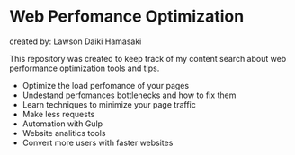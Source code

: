 # Web Perfomance Optimization
created by: Lawson Daiki Hamasaki

This repository was created to keep track of my content search about web performance optimization tools and tips.

* Optimize the load perfomance of your pages
* Undestand perfomances bottlenecks and how to fix them
* Learn techniques to minimize your page traffic
* Make less requests
* Automation with Gulp
* Website analitics tools
* Convert more users with faster websites
